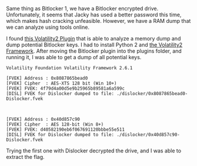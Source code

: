 Same thing as Bitlocker 1, we have a Bitlocker encrypted drive. Unfortunately, it seems that Jacky has used a better password this time, which makes hash cracking unfeasible. However, we have a RAM dump that we can analyze using tools online.

I found [this Volatility2 Plugin](https://github.com/breppo/Volatility-BitLocker) that is able to analyze a memory dump and dump potential Bitlocker keys. I had to install Python 2 and [the Volatility2 Framework](https://github.com/volatilityfoundation/volatility). After moving the Bitlocker plugin into the plugins folder, and running it, I was able to get a dump of all potential keys.

```
Volatility Foundation Volatility Framework 2.6.1

[FVEK] Address : 0x8087865bead0
[FVEK] Cipher  : AES-XTS 128 bit (Win 10+)
[FVEK] FVEK: 4f79d4a00d5e9b25965b89581a6a599c
[DISL] FVEK for Dislocker dumped to file: ./dislocker/0x8087865bead0-Dislocker.fvek



[FVEK] Address : 0x40d857c90
[FVEK] Cipher  : AES 128-bit (Win 8+)
[FVEK] FVEK: d40582190eb6f067691120bbbe55e511
[DISL] FVEK for Dislocker dumped to file: ./dislocker/0x40d857c90-Dislocker.fvek
```

Trying the first one with Dislocker decrypted the drive, and I was able to extract the flag.